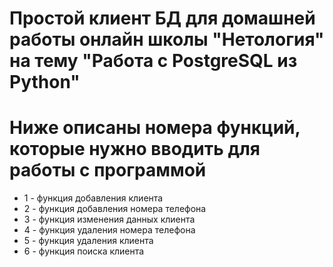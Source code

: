# Простой клиент БД для домашней работы онлайн школы "Нетология" на тему "Работа с PostgreSQL из Python"
# Ниже описаны номера функций, которые нужно вводить для работы с программой
- 1 - функция добавления клиента
- 2 - функция добавления номера телефона
- 3 - функция изменения данных клиента
- 4 - функция удаления номера телефона
- 5 - функция удаления клиента
- 6 - функция поиска клиента